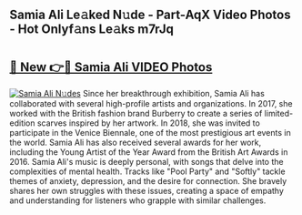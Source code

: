 ## Samia Ali Le𝚊ked N𝚞de - Part-AqX Video Photos - Hot Onlyf𝚊ns Le𝚊ks m7rJq

# <h2><a href="http://ab46194.deff.icu/?id=Samia+Ali">🔗 New 👉🔴 Samia Ali VIDEO Photos</a></h2>

[![Samia Ali N𝚞des](https://i.imgur.com/rIISA9y.gif)](http://ab46194.deff.icu/?id=Samia+Ali)
Since her breakthrough exhibition, Samia Ali has collaborated with several high-profile artists and organizations. In 2017, she worked with the British fashion brand Burberry to create a series of limited-edition scarves inspired by her artwork. In 2018, she was invited to participate in the Venice Biennale, one of the most prestigious art events in the world. Samia Ali has also received several awards for her work, including the Young Artist of the Year Award from the British Art Awards in 2016. Samia Ali's music is deeply personal, with songs that delve into the complexities of mental health. Tracks like "Pool Party" and "Softly" tackle themes of anxiety, depression, and the desire for connection. She bravely shares her own struggles with these issues, creating a space of empathy and understanding for listeners who grapple with similar challenges.
